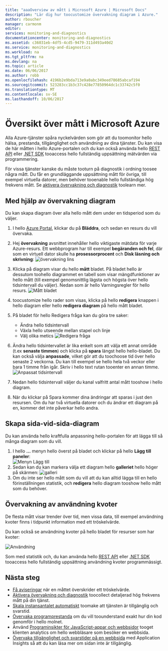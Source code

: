 ```yaml
---
title: "aaaOverview av mått i Microsoft Azure | Microsoft Docs"
description: "Lär dig hur toocustomize övervakning diagram i Azure."
author: rboucher
manager: carmonm
editor: 
services: monitoring-and-diagnostics
documentationcenter: monitoring-and-diagnostics
ms.assetid: c36031eb-4df5-4cd5-9479-311d493a40d2
ms.service: monitoring-and-diagnostics
ms.workload: na
ms.tgt_pltfrm: na
ms.devlang: na
ms.topic: article
ms.date: 06/06/2017
ms.author: robb
ms.openlocfilehash: 4196b2e9bda713e9a0abc349eed78685abcaf194
ms.sourcegitcommit: 523283cc1b3c37c428e77850964dc1c33742c5f0
ms.translationtype: MT
ms.contentlocale: sv-SE
ms.lasthandoff: 10/06/2017
---
```

# <a name="overview-of-metrics-in-microsoft-azure"></a>Översikt över mått i Microsoft Azure
Alla Azure-tjänster spåra nyckelvärden som gör att du toomonitor hello hälsa, prestanda, tillgänglighet och användning av dina tjänster. Du kan visa de här måtten i hello Azure-portalen och du kan också använda hello [REST API](https://msdn.microsoft.com/library/azure/dn931930.aspx) eller [.NET SDK](http://www.nuget.org/packages/Microsoft.Azure.Management.Monitor) tooaccess hello fullständig uppsättning mätvärden via programmering.

För vissa tjänster kanske du måste tooturn på diagnostik i ordning toosee några mått. Du får en grundläggande uppsättning mått för övriga, till exempel virtuella datorer, men behöver tooenable hello fullständiga hög frekvens mått. Se [aktivera övervakning och diagnostik](insights-how-to-use-diagnostics.md) toolearn mer.

## <a name="using-monitoring-charts"></a>Med hjälp av övervakning diagram
Du kan skapa diagram över alla hello mått dem under en tidsperiod som du väljer.

1. I hello [Azure Portal](https://portal.azure.com/), klickar du på **Bläddra**, och sedan en resurs du vill övervaka.
2. Hej **övervakning** avsnittet innehåller hello viktigaste mätdata för varje Azure-resurs. Ett webbprogram har till exempel **begäranden och fel**, där som en virtuell dator skulle ha **prosessorprocent** och **Disk läsning och skrivning**: ![övervakning lins](./media/insights-how-to-customize-monitoring/Insights_MonitoringChart.png)
3. Klicka på diagram visar du hello **mått** bladet. På bladet hello är dessutom toohello diagrammet en tabell som visar mängdfunktioner av hello mått (till exempel genomsnittlig lägsta och högsta över hello tidsintervall du väljer). Nedan som är hello Varningsregler för hello resurs.
    ![Mått bladet](./media/insights-how-to-customize-monitoring/Insights_MetricBlade.png)
4. toocustomize hello rader som visas, klicka på hello **redigera** knappen i hello diagram eller hello **redigera diagram** på hello mått bladet.
5. På bladet för hello Redigera fråga kan du göra tre saker:
   
   * Ändra hello tidsintervall
   * Växla hello utseende mellan stapel och linje
   * Välj olika metics ![Redigera fråga](./media/insights-how-to-customize-monitoring/Insights_EditQuery.png)
6. Ändra hello tidsintervallet är lika enkelt som att välja ett annat område (t.ex **senaste timmen**) och klicka på **spara** längst hello hello-bladet. Du kan också välja **anpassade**, vilket gör att du toochoose tid över hello senaste 2 veckorna. Du kan till exempel se hello hela två veckor eller bara 1 timme från igår. Skriv i hello text rutan tooenter en annan timme.
    ![Anpassat tidsintervall](./media/insights-how-to-customize-monitoring/Insights_CustomTime.png)
7. Nedan hello tidsintervall väljer du kanal valfritt antal mått tooshow i hello diagram.
8. När du klickar på Spara kommer dina ändringar att sparas i just den resursen. Om du har två virtuella datorer och du ändrar ett diagram på en, kommer det inte påverkar hello andra.

## <a name="creating-side-by-side-charts"></a>Skapa sida-vid-sida-diagram
Du kan använda hello kraftfulla anpassning hello-portalen för att lägga till så många diagram som du vill.

1. I hello **...**  menyn hello överst på bladet och klickar på hello **Lägg till paneler**:  
    ![Menyn Lägg till](./media/insights-how-to-customize-monitoring/Insights_AddMenu.png)
2. Sedan kan du kan markera välja ett diagram hello **galleriet** hello höger på skärmen: ![galleri](./media/insights-how-to-customize-monitoring/Insights_Gallery.png)
3. Om du inte ser hello mått som du vill att du kan alltid lägga till en hello förinställningen statistik, och **redigera** hello diagram tooshow hello mått som du behöver.

## <a name="monitoring-usage-quotas"></a>Övervakning av användning kvoter
De flesta mått visar trender över tid, men vissa data, till exempel användning kvoter finns i tidpunkt information med ett tröskelvärde.

Du kan också se användning kvoter på hello bladet för resurser som har kvoter:

![Användning](./media/insights-how-to-customize-monitoring/Insights_UsageChart.png)

Som med statistik och, du kan använda hello [REST API](https://msdn.microsoft.com/library/azure/dn931963.aspx) eller [.NET SDK](http://www.nuget.org/packages/Microsoft.Azure.Management.Monitor) tooaccess hello fullständig uppsättning användning kvoter programmässigt.

## <a name="next-steps"></a>Nästa steg
* [Få aviseringar](insights-receive-alert-notifications.md) när en måttet överskrider ett tröskelvärde.
* [Aktivera övervakning och diagnostik](insights-how-to-use-diagnostics.md) toocollect detaljerad hög frekvens mått på din tjänst.
* [Skala instansantalet automatiskt](insights-how-to-scale.md) toomake att tjänsten är tillgänglig och svarstid.
* [Övervaka programprestanda](../application-insights/app-insights-azure-web-apps.md) om du vill toounderstand exakt hur din kod genomför i hello molnet.
* Använd [Programinsikter för JavaScript-appar och webbsidor](../application-insights/app-insights-web-track-usage.md) tooget klienten analytics om hello webbläsare som besöker en webbsida.
* [Övervaka tillgänglighet och svarstider på en webbsida](../application-insights/app-insights-monitor-web-app-availability.md) med Application Insights så att du kan läsa mer om sidan inte är tillgänglig.

